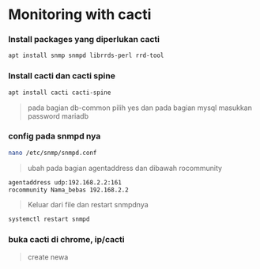 # Monitoring with cacti
### Install packages yang diperlukan cacti
```bash
apt install snmp snmpd librrds-perl rrd-tool
```
### Install cacti dan cacti spine
```bash
apt install cacti cacti-spine
```
> pada bagian db-common pilih yes
> dan pada bagian mysql masukkan password mariadb
### config pada snmpd nya
```bash
nano /etc/snmp/snmpd.conf
```
> ubah pada bagian agentaddress dan dibawah rocommunity
```bash
agentaddress udp:192.168.2.2:161
rocommunity Nama_bebas 192.168.2.2
```
> Keluar dari file dan restart snmpdnya
```bash
systemctl restart snmpd
```
### buka cacti di chrome, ip/cacti
> create newa

